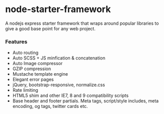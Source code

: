 # node-starter-framework
A nodejs express starter framework that wraps around popular libraries to give a good base point for any web project. 


<h3>Features</h3>
<ul>
  <li>Auto routing</li>
  <li>Auto SCSS + JS minfication & concatenation</li>
  <li>Auto Image compressor</li>
  <li>GZIP compression</li>
  <li>Mustache template engine</li>
  <li>Elegant error pages</li>
  <li>jQuery, bootstrap-responsive, normalize.css</li>
  <li>Rate limiting</li>
  <li>HTML5 shim and other IE7, 8 and 9 compatibility scripts</li>
  <li>Base header and footer partials. Meta tags, script/style includes, meta encoding, og tags, twitter cards etc.</li>
  
</ul>

